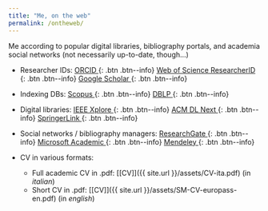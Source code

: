 ```yaml
---
title: "Me, on the web"
permalink: /ontheweb/
---
```


Me according to popular digital libraries, bibliography portals, and academia social networks (not necessarily up-to-date, though...)

 - Researcher IDs:
 <a href="http://orcid.org/0000-0001-8921-8150" title="ORCID"><i class="fab fa-orcid"></i> ORCID </a>{: .btn  .btn--info}
 <a href="https://publons.com/researcher/2370054/stefano-mariani/" title="Web of Science ResearcherID"> Web of Science ResearcherID </a>{: .btn .btn--info}
 <a href="https://scholar.google.com/citations?user=_r3mGZsAAAAJ" title="Google Scholar"><i class="fab fa-google"></i> Google Scholar </a>{: .btn  .btn--info}

 - Indexing DBs:
 <a href="https://www.scopus.com/authid/detail.uri?authorId=14421332900" title="Scopus"> Scopus </a>{: .btn  .btn--info}
 <a href="https://dblp.uni-trier.de/pers/hd/m/Mariani_0001:Stefano" title="DBLP"> DBLP </a>{: .btn  .btn--info}

 - Digital libraries:
 <a href="https://ieeexplore.ieee.org/author/37086091261" title="IEEE Xplore"> IEEE Xplore </a>{: .btn  .btn--info}
 <a href="https://dlnext.acm.org/profile/81493658560" title="ACM DL Next"> ACM DL Next </a>{: .btn  .btn--info}
 <a href='https://link.springer.com/search?facet-creator="Stefano+Mariani"&facet-discipline="Computer+Science"' title="SpringerLink"> SpringerLink </a>{: .btn  .btn--info}

 - Social networks / bibliography managers:
 <a href="https://www.researchgate.net/profile/Stefano_Mariani7" title="ResearchGate"><i class="fab fa-researchgate"></i> ResearchGate </a>{: .btn  .btn--info}
 <a href="https://academic.microsoft.com/author/2238227854" title="Microsoft Academic"><i class="fab fa-microsoft"></i> Microsoft Academic </a>{: .btn  .btn--info}
 <a href="https://www.mendeley.com/profiles/stefano-mariani3/publications/" title="Mendeley"><i class="fab fa-mendeley"></i> Mendeley </a>{: .btn  .btn--info}

 - CV in various formats:

   - Full academic CV in .pdf: [[CV]]({{ site.url }}/assets/CV-ita.pdf) (in *italian*)
   - Short CV in .pdf: [[CV]]({{ site.url }}/assets/SM-CV-europass-en.pdf) (in *english*)
